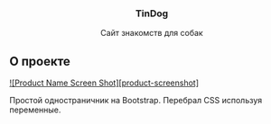   <h3 align="center">TinDog</h3>

  <p align="center">
    Сайт знакомств для собак
    <br />
</p>

<!-- ABOUT THE PROJECT -->
## О проекте
[![Product Name Screen Shot][product-screenshot]](https://github.com/IsekaiGuy/EWL1---TinDog-Bootstrap-and-CSS-Vars-/blob/master/images/TinDog.png?raw=true)
<p>
Простой одностраничник на Bootstrap. Перебрал CSS используя переменные.
</p>
